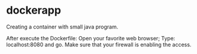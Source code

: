 # dockerapp
Creating a container with small java program.

After execute the Dockerfile:
Open your favorite web browser;
Type: localhost:8080 and go.
Make sure that your firewall is enabling
the access.


